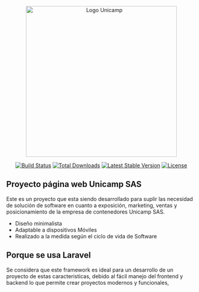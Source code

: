 <p align="center"><a href="https://laravel.com" target="_blank"><img src="image/logo-unicamp.webp" width="400" alt="Logo Unicamp"></a></p>

<p align="center">
<a href="https://github.com/laravel/framework/actions"><img src="https://github.com/laravel/framework/workflows/tests/badge.svg" alt="Build Status"></a>
<a href="https://packagist.org/packages/laravel/framework"><img src="https://img.shields.io/packagist/dt/laravel/framework" alt="Total Downloads"></a>
<a href="https://packagist.org/packages/laravel/framework"><img src="https://img.shields.io/packagist/v/laravel/framework" alt="Latest Stable Version"></a>
<a href="https://packagist.org/packages/laravel/framework"><img src="https://img.shields.io/packagist/l/laravel/framework" alt="License"></a>
</p>

## Proyecto página web Unicamp SAS

Este es un proyecto que esta siendo desarrollado para suplir las necesidad de solución de software en cuanto a exposición, marketing, ventas y posicionamiento de la empresa de contenedores Unicamp SAS. 

- Diseño minimalista 
- Adaptable a dispositivos Móviles 
- Realizado a la medida según el ciclo de vida de Software 

## Porque se usa Laravel 

Se considera que este framework es ideal para un desarrollo de un proyecto de estas caracteristicas, debido al fácil manejo del frontend y backend lo que permite crear proyectos modernos y funcionales,

